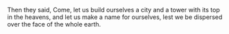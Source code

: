 Then they said, Come, let us build ourselves a city and a tower with its top in the heavens, and let us make a name for ourselves, lest we be dispersed over the face of the whole earth.
